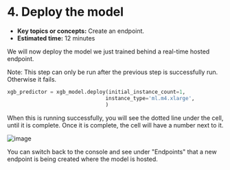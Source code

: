 # 4. Deploy the model

* **Key topics or concepts:** Create an endpoint.
* **Estimated time:** 12 minutes

We will now deploy the model we just trained behind a real-time hosted endpoint.

Note: This step can only be run after the previous step is successfully run. Otherwise it fails.

```python
xgb_predictor = xgb_model.deploy(initial_instance_count=1,
                                instance_type='ml.m4.xlarge',
                                )
```

When this is running successfully, you will see the dotted line under the cell, until it is complete. Once it is complete, the cell will have a number next to it.

![image](https://drive.corp.amazon.com/view/Engineering%20Excellence/DYOC-Courses/images/sage-maker/deploy.png)

You can switch back to the console and see under "Endpoints" that a new endpoint is being created where the model is hosted.
